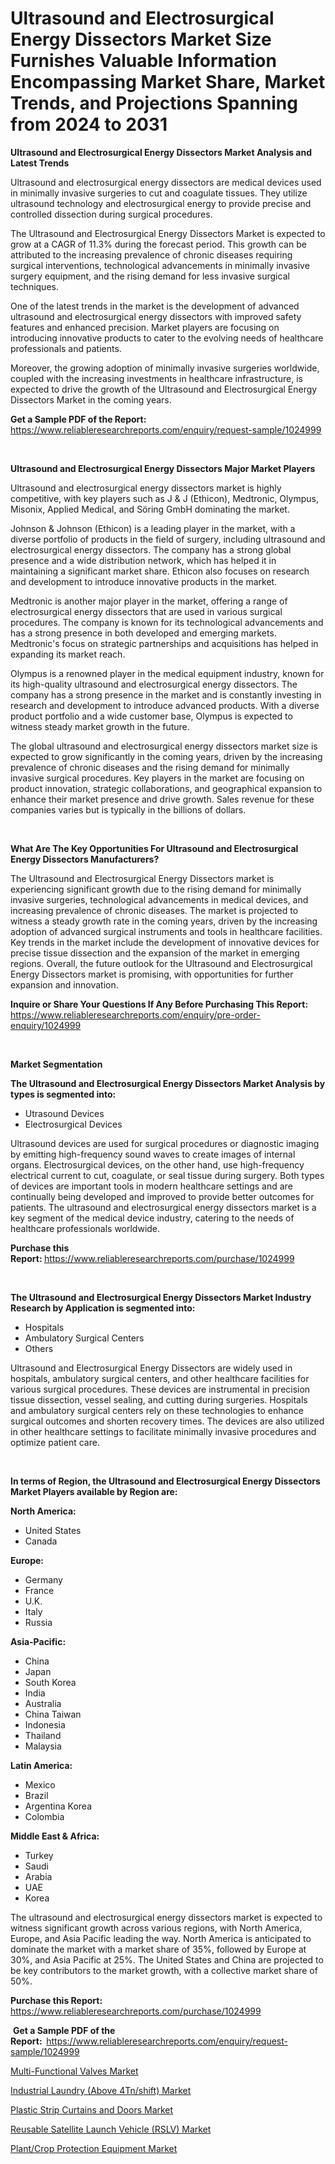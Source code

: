 <p><h1>Ultrasound and Electrosurgical Energy Dissectors Market Size Furnishes Valuable Information Encompassing Market Share, Market Trends, and Projections Spanning from 2024 to 2031</h1></p><p><strong>Ultrasound and Electrosurgical Energy Dissectors Market Analysis and Latest Trends</strong></p>
<p><p>Ultrasound and electrosurgical energy dissectors are medical devices used in minimally invasive surgeries to cut and coagulate tissues. They utilize ultrasound technology and electrosurgical energy to provide precise and controlled dissection during surgical procedures.</p><p>The Ultrasound and Electrosurgical Energy Dissectors Market is expected to grow at a CAGR of 11.3% during the forecast period. This growth can be attributed to the increasing prevalence of chronic diseases requiring surgical interventions, technological advancements in minimally invasive surgery equipment, and the rising demand for less invasive surgical techniques.</p><p>One of the latest trends in the market is the development of advanced ultrasound and electrosurgical energy dissectors with improved safety features and enhanced precision. Market players are focusing on introducing innovative products to cater to the evolving needs of healthcare professionals and patients.</p><p>Moreover, the growing adoption of minimally invasive surgeries worldwide, coupled with the increasing investments in healthcare infrastructure, is expected to drive the growth of the Ultrasound and Electrosurgical Energy Dissectors Market in the coming years.</p></p>
<p><strong>Get a Sample PDF of the Report:&nbsp;</strong> <a href="https://www.reliableresearchreports.com/enquiry/request-sample/1024999">https://www.reliableresearchreports.com/enquiry/request-sample/1024999</a></p>
<p>&nbsp;</p>
<p><strong>Ultrasound and Electrosurgical Energy Dissectors Major Market Players</strong></p>
<p><p>Ultrasound and electrosurgical energy dissectors market is highly competitive, with key players such as J & J (Ethicon), Medtronic, Olympus, Misonix, Applied Medical, and Söring GmbH dominating the market.</p><p>Johnson & Johnson (Ethicon) is a leading player in the market, with a diverse portfolio of products in the field of surgery, including ultrasound and electrosurgical energy dissectors. The company has a strong global presence and a wide distribution network, which has helped it in maintaining a significant market share. Ethicon also focuses on research and development to introduce innovative products in the market.</p><p>Medtronic is another major player in the market, offering a range of electrosurgical energy dissectors that are used in various surgical procedures. The company is known for its technological advancements and has a strong presence in both developed and emerging markets. Medtronic's focus on strategic partnerships and acquisitions has helped in expanding its market reach.</p><p>Olympus is a renowned player in the medical equipment industry, known for its high-quality ultrasound and electrosurgical energy dissectors. The company has a strong presence in the market and is constantly investing in research and development to introduce advanced products. With a diverse product portfolio and a wide customer base, Olympus is expected to witness steady market growth in the future.</p><p>The global ultrasound and electrosurgical energy dissectors market size is expected to grow significantly in the coming years, driven by the increasing prevalence of chronic diseases and the rising demand for minimally invasive surgical procedures. Key players in the market are focusing on product innovation, strategic collaborations, and geographical expansion to enhance their market presence and drive growth. Sales revenue for these companies varies but is typically in the billions of dollars.</p></p>
<p>&nbsp;</p>
<p><strong>What Are The Key Opportunities For Ultrasound and Electrosurgical Energy Dissectors Manufacturers?</strong></p>
<p><p>The Ultrasound and Electrosurgical Energy Dissectors market is experiencing significant growth due to the rising demand for minimally invasive surgeries, technological advancements in medical devices, and increasing prevalence of chronic diseases. The market is projected to witness a steady growth rate in the coming years, driven by the increasing adoption of advanced surgical instruments and tools in healthcare facilities. Key trends in the market include the development of innovative devices for precise tissue dissection and the expansion of the market in emerging regions. Overall, the future outlook for the Ultrasound and Electrosurgical Energy Dissectors market is promising, with opportunities for further expansion and innovation.</p></p>
<p><strong>Inquire or Share Your Questions If Any Before Purchasing This Report:</strong> <a href="https://www.reliableresearchreports.com/enquiry/pre-order-enquiry/1024999">https://www.reliableresearchreports.com/enquiry/pre-order-enquiry/1024999</a></p>
<p>&nbsp;</p>
<p><strong>Market Segmentation</strong></p>
<p><strong>The Ultrasound and Electrosurgical Energy Dissectors Market Analysis by types is segmented into:</strong></p>
<p><ul><li>Utrasound Devices</li><li>Electrosurgical Devices</li></ul></p>
<p><p>Ultrasound devices are used for surgical procedures or diagnostic imaging by emitting high-frequency sound waves to create images of internal organs. Electrosurgical devices, on the other hand, use high-frequency electrical current to cut, coagulate, or seal tissue during surgery. Both types of devices are important tools in modern healthcare settings and are continually being developed and improved to provide better outcomes for patients. The ultrasound and electrosurgical energy dissectors market is a key segment of the medical device industry, catering to the needs of healthcare professionals worldwide.</p></p>
<p><strong>Purchase this Report:&nbsp;</strong><a href="https://www.reliableresearchreports.com/purchase/1024999">https://www.reliableresearchreports.com/purchase/1024999</a></p>
<p>&nbsp;</p>
<p><strong>The Ultrasound and Electrosurgical Energy Dissectors Market Industry Research by Application is segmented into:</strong></p>
<p><ul><li>Hospitals</li><li>Ambulatory Surgical Centers</li><li>Others</li></ul></p>
<p><p>Ultrasound and Electrosurgical Energy Dissectors are widely used in hospitals, ambulatory surgical centers, and other healthcare facilities for various surgical procedures. These devices are instrumental in precision tissue dissection, vessel sealing, and cutting during surgeries. Hospitals and ambulatory surgical centers rely on these technologies to enhance surgical outcomes and shorten recovery times. The devices are also utilized in other healthcare settings to facilitate minimally invasive procedures and optimize patient care.</p></p>
<p>&nbsp;</p>
<p><strong>In terms of Region, the Ultrasound and Electrosurgical Energy Dissectors Market Players available by Region are:</strong></p>
<p>
    <p> <strong> North America: </strong>
        <ul>
            <li>United States</li>
            <li>Canada</li>
        </ul>
        </p> 
    <p> <strong> Europe: </strong>
        <ul>
            <li>Germany</li>
            <li>France</li>
            <li>U.K.</li>
            <li>Italy</li>
            <li>Russia</li>
        </ul>
        </p> 
    <p> <strong> Asia-Pacific: </strong>
        <ul>
            <li>China</li>
            <li>Japan</li>
            <li>South Korea</li>
            <li>India</li>
            <li>Australia</li>
            <li>China Taiwan</li>
            <li>Indonesia</li>
            <li>Thailand</li>
            <li>Malaysia</li>
        </ul>
        </p> 
    <p> <strong> Latin America: </strong>
        <ul>
            <li>Mexico</li>
            <li>Brazil</li>
            <li>Argentina Korea</li>
            <li>Colombia</li>
        </ul>
        </p> 
    <p> <strong> Middle East & Africa: </strong>
        <ul>
            <li>Turkey</li>
            <li>Saudi</li>
            <li>Arabia</li>
            <li>UAE</li>
            <li>Korea</li>
        </ul>
    </p>
    </p>
<p><p>The ultrasound and electrosurgical energy dissectors market is expected to witness significant growth across various regions, with North America, Europe, and Asia Pacific leading the way. North America is anticipated to dominate the market with a market share of 35%, followed by Europe at 30%, and Asia Pacific at 25%. The United States and China are projected to be key contributors to the market growth, with a collective market share of 50%.</p></p>
<p><strong>Purchase this Report: </strong><a href="https://www.reliableresearchreports.com/purchase/1024999">https://www.reliableresearchreports.com/purchase/1024999</a></p>
<p>&nbsp;<strong>Get a Sample PDF of the Report:&nbsp;&nbsp;</strong><a href="https://www.reliableresearchreports.com/enquiry/request-sample/1024999">https://www.reliableresearchreports.com/enquiry/request-sample/1024999</a></p>
<p><strong></strong></p>
<p><p><a href="https://medium.com/@lucyskiles/multi-functional-valves-market-analysis-its-cagr-market-segmentation-and-global-industry-overview-739a82192a4f">Multi-Functional Valves Market</a></p><p><a href="https://medium.com/@brianhernandez1926/industrial-laundry-above-4tn-shift-market-analysis-its-cagr-market-segmentation-and-global-388c6cca1379">Industrial Laundry (Above 4Tn/shift) Market</a></p><p><a href="https://medium.com/@lucyskiles/plastic-strip-curtains-and-doors-market-size-cagr-trends-2024-2030-58bb765fa9ad">Plastic Strip Curtains and Doors Market</a></p><p><a href="https://medium.com/@lucyskiles/reusable-satellite-launch-vehicle-rslv-market-size-cagr-trends-2024-2030-04f1aa6e465a">Reusable Satellite Launch Vehicle (RSLV) Market</a></p><p><a href="https://medium.com/@lucyskiles/plant-crop-protection-equipment-market-furnishes-information-on-market-share-market-trends-and-7327e7cd496b">Plant/Crop Protection Equipment Market</a></p></p>
